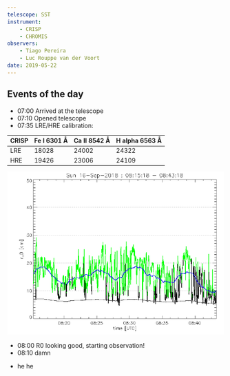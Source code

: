 ```yaml
---
telescope: SST
instrument:
    - CRISP
    - CHROMIS
observers:
    - Tiago Pereira
    - Luc Rouppe van der Voort
date: 2019-05-22
---
```


## Events of the day

* 07:00 Arrived at the telescope
* 07:10 Opened telescope
* 07:35 LRE/HRE calibration:

CRISP |	Fe I  6301 Å | Ca II 8542 Å | H alpha 6563 Å
----- | ------------ | ------------ | --------------
LRE   | 18028 | 24002 | 24322
HRE   | 19426 | 23006 | 24109

![r0 plot](File_R0plot_20181016_093000-100500.png)

* 08:00 R0 looking good, starting observation!
* 08:10 damn
- he he
